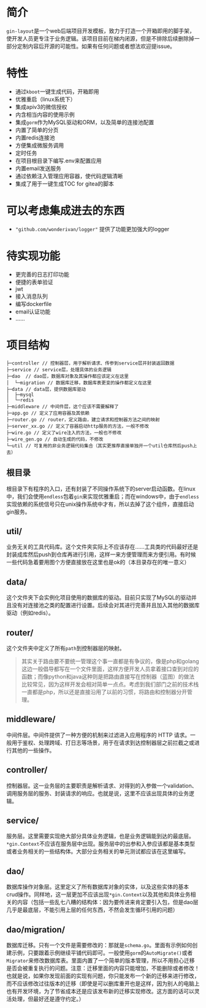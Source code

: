 # 简介

`gin-layout`是一个web后端项目开发模板，致力于打造一个开箱即用的脚手架，使开发人员更专注于业务逻辑。该项目目前在梯内闭源，但是不排除后续删除掉一部分定制内容后开源的可能性。如果有任何问题或者想法欢迎提issue。

# 特性

* 通过`kboot`一键生成代码，开箱即用
* 优雅重启（linux系统下）
* 集成apiv3的微信授权
* 内含相当内容的使用示例
* 集成`gorm`作为MySQL驱动和ORM，以及简单的连接池配置
* 内置了简单的分页
* 内置redis连接池
* 方便集成微服务调用
* 定时任务
* 在项目根目录下编写.env来配置应用
* 内置email发送服务
* 通过依赖注入管理应用容器，使代码逻辑清晰
* 集成了用于一键生成TOC for gitea的脚本

# 可以考虑集成进去的东西

* `"github.com/wonderivan/logger"` 提供了功能更加强大的logger

# 待实现功能

* 更完善的日志打印功能
* 便捷的表单验证
* jwt
* 接入消息队列
* 编写dockerfile
* email认证功能
* ……

# 项目结构

```
├─controller // 控制器层，用于解析请求、传参到service层并封装返回数据
├─service // service层，处理具体的业务逻辑
├─dao  // dao层，数据库对象及其操作都应该定义在这里
│  └─migration // 数据库迁移，数据库表更变的操作都定义在这里
├─data // data层，提供数据库驱动
│  ├─mysql
│  └─redis
├─middleware // 中间件层，这个应该不需要解释了
├─app.go // 定义了应用容器及其依赖
├─router.go // router，定义路由，建立请求和控制器方法之间的映射
├─server_xx.go // 定义了容器启动http服务的方法，一般不修改
├─wire.go // 定义了wire注入的方法，一般也不修改
├─wire_gen.go // 自动生成的代码，不修改
└─util // 可复用的非业务逻辑代码集合（其实更推荐直接单独开一个util仓库然后push上去）
```

## 根目录

根目录下有程序的入口，还有封装了不同操作系统下的server启动函数。在linux中，我们会使用`endless`包着`gin`来实现优雅重启；而在windows中，由于`endless`实现依赖的系统信号只在unix操作系统中才有，所以去掉了这个组件，直接启动gin服务。

## util/

业务无关的工具代码库。这个文件夹实际上不应该存在……工具类的代码最好还是封装成库然后push到仓库再进行引用，这样一来方便管理而来方便引用。有时候一些代码急着要用图个方便直接放在这里也是ok的（本目录存在的唯一意义）

## data/

这个文件夹下会实例化项目使用的数据库的驱动。目前只实现了MySQL的驱动并且没有对连接池之类的配置进行设置。后续会对其进行完善并且加入其他的数据库驱动（例如redis）。

## router/

这个文件夹中定义了所有`path`到控制器层的映射。

> 其实关于路由要不要统一管理这个事一直都是有争议的，像是php和golang这边一般倡导都写在一个文件里面，这样方便开发人员拿着接口查到对应的函数；而像python和java这种则是把路由直接写在控制器（蓝图）的做法比较常见，因为这样开发会相对简单一点点。考虑到我们部门之前的技术栈一直都是php，所以还是直接沿用了以前的习惯，将路由和控制器分开管理。

## middleware/

中间件层。中间件提供了一种方便的机制来过滤进入应用程序的 HTTP 请求。一般用于鉴权、处理跨域、打日志等场景，用于在请求到达控制器层之前拦截之或进行其他的一些操作。

## controller/

控制器层。这一业务层的主要职责是解析请求、对得到的入参做一个validation、调用服务层的服务、封装请求的响应。也就是说，这里不应该出现具体的业务逻辑。

## service/

服务层。这里需要实现绝大部分具体业务逻辑，也是业务逻辑能到达的最底层。`*gin.Context`不应该在服务层中出现。服务层中的出参和入参应该都是基本类型或者业务相关的一些结构体。大部分业务相关的单元测试都应该在这里编写。

## dao/

数据库操作对象层。这里定义了所有数据库对象的实体，以及这些实体的基本crud操作。同样地，这一层更加不应该出现`*gin.Context`以及其他和具体业务相关的内容（包括一些乱七八糟的结构体：因为要传进来肯定要引入包，但是dao层几乎是最底层，不能引用上层的任何东西，不然会发生循环引用的问题）

## dao/migration/

数据库迁移。只有一个文件是需要修改的：那就是`schema.go`。里面有示例如何创建示例，只要跟着示例继续平铺代码即可。一般使用`gorm`的`AutoMigrate()`或者`Migrator`来修改数据库表。里面内置了一个简单的版本管理，所以不用担心迁移是否会被重复执行的问题。注意：迁移里面的内容只能增加，不能删除或者修改！也就是说，如果你发现前面的实现有问题，你只能发布一个新的迁移来进行修改，而不应该修改过往版本的迁移（即使是可以删库重开也是这样，因为别人的电脑上也有开发环境，为了节省成本还是应该发布新的迁移实现修改。这方面的话可以灵活处理，但最好还是遵守约定。）
